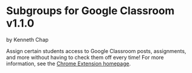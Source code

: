 # Subgroups for Google Classroom v1.1.0
by Kenneth Chap

Assign certain students access to Google Classroom posts, assignments, and more without having to check them off every time! For more information, see the [Chrome Extension homepage](https://chrome.google.com/webstore/detail/subgroups-for-google-clas/liihdnckdcohbeincekdciebinhmpfab).